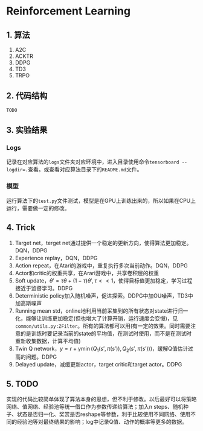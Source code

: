 # Reinforcement Learning

## 1. 算法

1. A2C
2. ACKTR
3. DDPG
4. TD3
5. TRPO

## 2. 代码结构

```
TODO
```

## 3. 实验结果

### Logs

记录在对应算法的```logs```文件夹对应环境中，进入目录使用命令```tensorboard --logdir=.```查看。或查看对应算法目录下的```README.md```文件。

### 模型

运行算法下的```test.py```文件测试，模型是在GPU上训练出来的，所以如果在CPU上运行，需要做一定的修改。

## 4. Trick

1. Target net，terget net通过提供一个稳定的更新方向，使得算法更加稳定。DQN，DDPG
2. Experience replay，DQN，DDPG
3. Action repeat，在Atari的游戏中，重复执行多次当前动作。DQN，DDPG
4. Actor和critic的权重共享，在Arari游戏中，共享卷积层的权重
5. Soft update，$\theta'=\tau \theta + (1-\tau)\theta', \tau << 1$，使得目标值更加稳定，学习过程接近于监督学习。DDPG
6. Deterministic policy加入随机噪声，促进探索。DDPG中加OU噪声，TD3中加高斯噪声
7. Running mean std，online地利用当前采集到的所有状态对state进行归一化，能够让训练更加稳定(但也增大了计算开销，运行速度会变慢)，见```common/utils.py:ZFilter```。所有的算法都可以用(有一定的效果。同时需要注意的是训练时要记录当前的state的平均值，在测试时使用，而不是在测试时重新收集数据，计算平均值)
8. Twin Q network，$y = r + \gamma \min (Q_1(s', \pi(s')), Q_2(s', \pi(s')))$，缓解Q值估计过高的问题。DDPG
9. Delayed update，减缓更新actor，target critic和target actor。DDPG

## 5. TODO

实现的代码比较简单体现了算法本身的思想，但不利于修改。以后最好可以将策略网络、值网络、经验池等统一借口作为参数传递给算法；加入n steps、随机种子、状态是否归一化、奖赏是否reshape等参数，利于比较使用不同网络、使用不同的经验池等对最终结果的影响；log中记录Q值、动作的概率等更多的数据。
